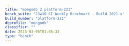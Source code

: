```yaml
---
title: "mongodb 2 platform-221"
bench_suite: "23w10 CI Weekly Benchmark - Build 2021.x"
build_number: "platform-221"
dbprofile: "mongodb"
classifier: ""
date: 2023-03-06T01:46:33
type: "bench"
---
```

